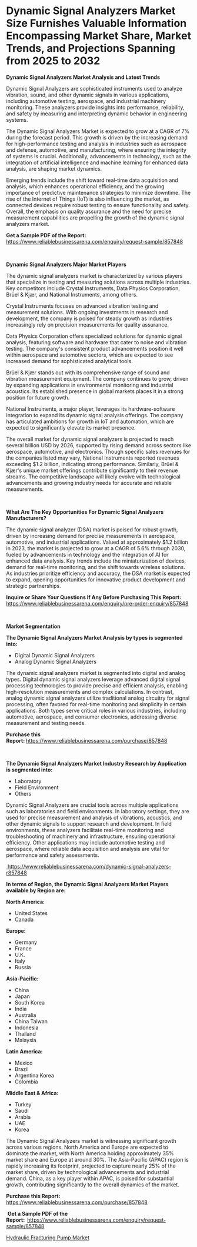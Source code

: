 <p><h1>Dynamic Signal Analyzers Market Size Furnishes Valuable Information Encompassing Market Share, Market Trends, and Projections Spanning from 2025 to 2032</h1></p><p><strong>Dynamic Signal Analyzers Market Analysis and Latest Trends</strong></p>
<p><p>Dynamic Signal Analyzers are sophisticated instruments used to analyze vibration, sound, and other dynamic signals in various applications, including automotive testing, aerospace, and industrial machinery monitoring. These analyzers provide insights into performance, reliability, and safety by measuring and interpreting dynamic behavior in engineering systems. </p><p>The Dynamic Signal Analyzers Market is expected to grow at a CAGR of 7% during the forecast period. This growth is driven by the increasing demand for high-performance testing and analysis in industries such as aerospace and defense, automotive, and manufacturing, where ensuring the integrity of systems is crucial. Additionally, advancements in technology, such as the integration of artificial intelligence and machine learning for enhanced data analysis, are shaping market dynamics. </p><p>Emerging trends include the shift toward real-time data acquisition and analysis, which enhances operational efficiency, and the growing importance of predictive maintenance strategies to minimize downtime. The rise of the Internet of Things (IoT) is also influencing the market, as connected devices require robust testing to ensure functionality and safety. Overall, the emphasis on quality assurance and the need for precise measurement capabilities are propelling the growth of the dynamic signal analyzers market.</p></p>
<p><strong>Get a Sample PDF of the Report:&nbsp;</strong> <a href="https://www.reliablebusinessarena.com/enquiry/request-sample/857848?utm_campaign=3014&utm_medium=2&utm_source=Github&utm_content=ia&utm_term=09042025&utm_id=dynamic-signal-analyzers">https://www.reliablebusinessarena.com/enquiry/request-sample/857848</a></p>
<p>&nbsp;</p>
<p><strong>Dynamic Signal Analyzers Major Market Players</strong></p>
<p><p>The dynamic signal analyzers market is characterized by various players that specialize in testing and measuring solutions across multiple industries. Key competitors include Crystal Instruments, Data Physics Corporation, Brüel & Kjær, and National Instruments, among others. </p><p>Crystal Instruments focuses on advanced vibration testing and measurement solutions. With ongoing investments in research and development, the company is poised for steady growth as industries increasingly rely on precision measurements for quality assurance.</p><p>Data Physics Corporation offers specialized solutions for dynamic signal analysis, featuring software and hardware that cater to noise and vibration testing. The company's consistent product advancements position it well within aerospace and automotive sectors, which are expected to see increased demand for sophisticated analytical tools.</p><p>Brüel & Kjær stands out with its comprehensive range of sound and vibration measurement equipment. The company continues to grow, driven by expanding applications in environmental monitoring and industrial acoustics. Its established presence in global markets places it in a strong position for future growth.</p><p>National Instruments, a major player, leverages its hardware-software integration to expand its dynamic signal analysis offerings. The company has articulated ambitions for growth in IoT and automation, which are expected to significantly elevate its market presence.</p><p>The overall market for dynamic signal analyzers is projected to reach several billion USD by 2026, supported by rising demand across sectors like aerospace, automotive, and electronics. Though specific sales revenues for the companies listed may vary, National Instruments reported revenues exceeding $1.2 billion, indicating strong performance. Similarly, Brüel & Kjær's unique market offerings contribute significantly to their revenue streams. The competitive landscape will likely evolve with technological advancements and growing industry needs for accurate and reliable measurements.</p></p>
<p>&nbsp;</p>
<p><strong>What Are The Key Opportunities For Dynamic Signal Analyzers Manufacturers?</strong></p>
<p><p>The dynamic signal analyzer (DSA) market is poised for robust growth, driven by increasing demand for precise measurements in aerospace, automotive, and industrial applications. Valued at approximately $1.2 billion in 2023, the market is projected to grow at a CAGR of 5.6% through 2030, fueled by advancements in technology and the integration of AI for enhanced data analysis. Key trends include the miniaturization of devices, demand for real-time monitoring, and the shift towards wireless solutions. As industries prioritize efficiency and accuracy, the DSA market is expected to expand, opening opportunities for innovative product development and strategic partnerships.</p></p>
<p><strong>Inquire or Share Your Questions If Any Before Purchasing This Report:</strong> <a href="https://www.reliablebusinessarena.com/enquiry/pre-order-enquiry/857848?utm_campaign=3014&utm_medium=2&utm_source=Github&utm_content=ia&utm_term=09042025&utm_id=dynamic-signal-analyzers">https://www.reliablebusinessarena.com/enquiry/pre-order-enquiry/857848</a></p>
<p>&nbsp;</p>
<p><strong>Market Segmentation</strong></p>
<p><strong>The Dynamic Signal Analyzers Market Analysis by types is segmented into:</strong></p>
<p><ul><li>Digital Dynamic Signal Analyzers</li><li>Analog Dynamic Signal Analyzers</li></ul></p>
<p><p>The dynamic signal analyzers market is segmented into digital and analog types. Digital dynamic signal analyzers leverage advanced digital signal processing technologies to provide precise and efficient analysis, enabling high-resolution measurements and complex calculations. In contrast, analog dynamic signal analyzers utilize traditional analog circuitry for signal processing, often favored for real-time monitoring and simplicity in certain applications. Both types serve critical roles in various industries, including automotive, aerospace, and consumer electronics, addressing diverse measurement and testing needs.</p></p>
<p><strong>Purchase this Report:&nbsp;</strong><a href="https://www.reliablebusinessarena.com/purchase/857848?utm_campaign=3014&utm_medium=2&utm_source=Github&utm_content=ia&utm_term=09042025&utm_id=dynamic-signal-analyzers">https://www.reliablebusinessarena.com/purchase/857848</a></p>
<p>&nbsp;</p>
<p><strong>The Dynamic Signal Analyzers Market Industry Research by Application is segmented into:</strong></p>
<p><ul><li>Laboratory</li><li>Field Environment</li><li>Others</li></ul></p>
<p><p>Dynamic Signal Analyzers are crucial tools across multiple applications such as laboratories and field environments. In laboratory settings, they are used for precise measurement and analysis of vibrations, acoustics, and other dynamic signals to support research and development. In field environments, these analyzers facilitate real-time monitoring and troubleshooting of machinery and infrastructure, ensuring operational efficiency. Other applications may include automotive testing and aerospace, where reliable data acquisition and analysis are vital for performance and safety assessments.</p></p>
<p><a href="https://www.reliablebusinessarena.com/dynamic-signal-analyzers-r857848?utm_campaign=3014&utm_medium=2&utm_source=Github&utm_content=ia&utm_term=09042025&utm_id=dynamic-signal-analyzers">&nbsp;https://www.reliablebusinessarena.com/dynamic-signal-analyzers-r857848</a></p>
<p><strong>In terms of Region, the Dynamic Signal Analyzers Market Players available by Region are:</strong></p>
<p>
    <p> <strong> North America: </strong>
        <ul>
            <li>United States</li>
            <li>Canada</li>
        </ul>
        </p> 
    <p> <strong> Europe: </strong>
        <ul>
            <li>Germany</li>
            <li>France</li>
            <li>U.K.</li>
            <li>Italy</li>
            <li>Russia</li>
        </ul>
        </p> 
    <p> <strong> Asia-Pacific: </strong>
        <ul>
            <li>China</li>
            <li>Japan</li>
            <li>South Korea</li>
            <li>India</li>
            <li>Australia</li>
            <li>China Taiwan</li>
            <li>Indonesia</li>
            <li>Thailand</li>
            <li>Malaysia</li>
        </ul>
        </p> 
    <p> <strong> Latin America: </strong>
        <ul>
            <li>Mexico</li>
            <li>Brazil</li>
            <li>Argentina Korea</li>
            <li>Colombia</li>
        </ul>
        </p> 
    <p> <strong> Middle East & Africa: </strong>
        <ul>
            <li>Turkey</li>
            <li>Saudi</li>
            <li>Arabia</li>
            <li>UAE</li>
            <li>Korea</li>
        </ul>
    </p>
    </p>
<p><p>The Dynamic Signal Analyzers market is witnessing significant growth across various regions. North America and Europe are expected to dominate the market, with North America holding approximately 35% market share and Europe at around 30%. The Asia-Pacific (APAC) region is rapidly increasing its footprint, projected to capture nearly 25% of the market share, driven by technological advancements and industrial demand. China, as a key player within APAC, is poised for substantial growth, contributing significantly to the overall dynamics of the market.</p></p>
<p><strong>Purchase this Report: </strong><a href="https://www.reliablebusinessarena.com/purchase/857848?utm_campaign=3014&utm_medium=2&utm_source=Github&utm_content=ia&utm_term=09042025&utm_id=dynamic-signal-analyzers">https://www.reliablebusinessarena.com/purchase/857848</a></p>
<p>&nbsp;<strong>Get a Sample PDF of the Report:&nbsp;&nbsp;</strong><a href="https://www.reliablebusinessarena.com/enquiry/request-sample/857848?utm_campaign=3014&utm_medium=2&utm_source=Github&utm_content=ia&utm_term=09042025&utm_id=dynamic-signal-analyzers">https://www.reliablebusinessarena.com/enquiry/request-sample/857848</a></p>
<p><strong></strong></p>
<p><p><a href="https://github.com/ternainglin/Market-Research-Report-List-1/blob/main/hydraulic-fracturing-pump-market.md?utm_campaign=3014&utm_medium=2&utm_source=Github&utm_content=ia&utm_term=09042025&utm_id=dynamic-signal-analyzers">Hydraulic Fracturing Pump Market</a></p></p>